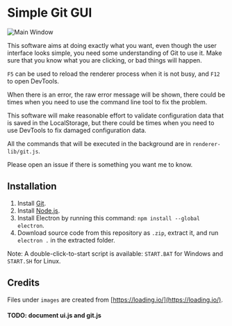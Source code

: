 # Simple Git GUI

![Main Window](http://i.imgur.com/1mn59YC.png)

This software aims at doing exactly what you want, even though the user interface looks simple, you need some understanding of Git to use it. Make sure that you know what you are clicking, or bad things will happen. 

`F5` can be used to reload the renderer process when it is not busy, and `F12` to open DevTools. 

When there is an error, the raw error message will be shown, there could be times when you need to use the command line tool to fix the problem. 

This software will make reasonable effort to validate configuration data that is saved in the LocalStorage, but there could be times when you need to use DevTools to fix damaged configuration data. 

All the commands that will be executed in the background are in `renderer-lib/git.js`. 

Please open an issue if there is something you want me to know. 

## Installation

1. Install [Git](https://git-scm.com/downloads). 
2. Install [Node.js](https://nodejs.org/en/). 
3. Install Electron by running this command: `npm install --global electron`. 
4. Download source code from this repository as `.zip`, extract it, and run `electron .` in the extracted folder. 

Note: A double-click-to-start script is available: `START.BAT` for Windows and `START.SH` for Linux. 

## Credits

Files under `images` are created from [https://loading.io/](https://loading.io/). 


#### TODO: document ui.js and git.js
